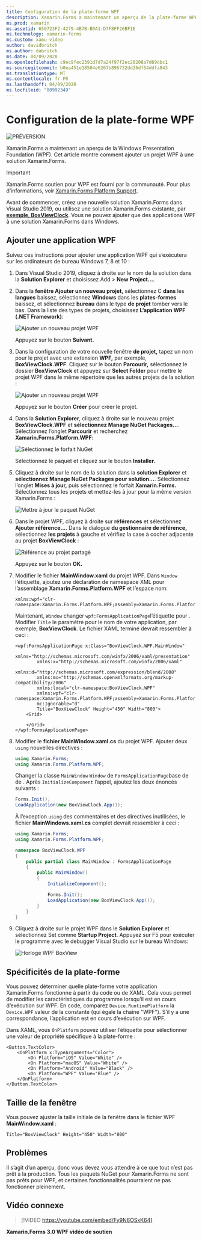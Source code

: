 ```yaml
---
title: Configuration de la plate-forme WPF
description: Xamarin.Forms a maintenant un aperçu de la plate-forme WPF
ms.prod: xamarin
ms.assetid: 650723F2-4279-4B7B-B0A1-D7F8FF26BF1E
ms.technology: xamarin-forms
ms.custom: xamu-video
author: davidbritch
ms.author: dabritch
ms.date: 04/09/2020
ms.openlocfilehash: c9ec9fec2391d7d7a24f97f2ec20208a7d69dbc1
ms.sourcegitcommit: b0ea451e18504e6267b896732dd26df64ddfa843
ms.translationtype: MT
ms.contentlocale: fr-FR
ms.lasthandoff: 04/09/2020
ms.locfileid: "80992349"
---
```

# <a name="wpf-platform-setup"></a>Configuration de la plate-forme WPF

![PRÉVERSION](~/media/shared/preview.png)

Xamarin.Forms a maintenant un aperçu de la Windows Presentation Foundation (WPF). Cet article montre comment ajouter un projet WPF à une solution Xamarin.Forms.

> [!IMPORTANT]
> Xamarin.Forms soutien pour WPF est fourni par la communauté. Pour plus d’informations, voir [Xamarin.Forms Platform Support](https://github.com/xamarin/Xamarin.Forms/wiki/Platform-Support).

Avant de commencer, créez une nouvelle solution Xamarin.Forms dans Visual Studio 2019, ou utilisez une solution Xamarin.Forms existante, par [**exemple, BoxViewClock**](https://docs.microsoft.com/samples/xamarin/xamarin-forms-samples/boxview-boxviewclock). Vous ne pouvez ajouter que des applications WPF à une solution Xamarin.Forms dans Windows.

## <a name="add-a-wpf-application"></a>Ajouter une application WPF

Suivez ces instructions pour ajouter une application WPF qui s’exécutera sur les ordinateurs de bureau Windows 7, 8 et 10 :

1. Dans Visual Studio 2019, cliquez à droite sur le nom de la solution dans la **Solution Explorer** et choisissez Add > **New Project...**.

2. Dans la **fenêtre Ajouter un nouveau projet,** sélectionnez C **dans** les **langues** baissez, sélectionnez **Windows** dans les **plates-formes** baissez, et sélectionnez **bureau** dans le type **de projet** tomber vers le bas. Dans la liste des types de projets, choisissez **L’application WPF (.NET Framework)**:

    ![Ajouter un nouveau projet WPF](wpf-images/add-project.png "Ajouter un nouveau projet WPF")

    Appuyez sur le bouton **Suivant.**

3. Dans la configuration de votre nouvelle fenêtre **de projet,** tapez un nom pour le projet avec une extension **WPF,** par exemple, **BoxViewClock.WPF**. Cliquez sur le bouton **Parcourir,** sélectionnez le dossier **BoxViewClock** et appuyez sur **Select Folder** pour mettre le projet WPF dans le même répertoire que les autres projets de la solution :

    ![Ajouter un nouveau projet WPF](wpf-images/configure-project.png "Ajouter un nouveau projet WPF")

    Appuyez sur le bouton **Créer** pour créer le projet.

4. Dans la **Solution Explorer**, cliquez à droite sur le nouveau projet **BoxViewClock.WPF** et **sélectionnez Manage NuGet Packages...**. Sélectionnez l’onglet **Parcourir** et recherchez **Xamarin.Forms.Platform.WPF**:

    ![Sélectionnez le forfait NuGet](wpf-images/select-nuget-package.png "Sélectionnez le forfait NuGet")

    Sélectionnez le paquet et cliquez sur le bouton **Installer.**

5. Cliquez à droite sur le nom de la solution dans la **solution Explorer** et **sélectionnez Manage NuGet Packages pour solution...**. Sélectionnez l’onglet **Mises à jour,** puis sélectionnez le forfait **Xamarin.Forms.** Sélectionnez tous les projets et mettez-les à jour pour la même version Xamarin.Forms :

    ![Mettre à jour le paquet NuGet](wpf-images/update-nuget-package.png "Mettre à jour le paquet NuGet")

6. Dans le projet WPF, cliquez à droite sur **références** et sélectionnez **Ajouter référence...**. Dans le dialogue **du gestionnaire de référence,** sélectionnez **les projets** à gauche et vérifiez la case à cocher adjacente au projet **BoxViewClock** :

    ![Référence au projet partagé](wpf-images/reference-shared-project.png "Référence au projet partagé")

    Appuyez sur le bouton **OK.**

7. Modifier le fichier **MainWindow.xaml** du projet WPF. Dans `Window` l’étiquette, ajoutez une déclaration de namespace XML pour l’assemblage **Xamarin.Forms.Platform.WPF** et l’espace nom:

    ```xaml
    xmlns:wpf="clr-namespace:Xamarin.Forms.Platform.WPF;assembly=Xamarin.Forms.Platform.WPF"
    ```

    Maintenant, `Window` changer `wpf:FormsApplicationPage`l’étiquette pour . Modifier `Title` le paramètre pour le nom de votre application, par exemple, **BoxViewClock**. Le fichier XAML terminé devrait ressembler à ceci :

    ```xaml
    <wpf:FormsApplicationPage x:Class="BoxViewClock.WPF.MainWindow"
            xmlns="http://schemas.microsoft.com/winfx/2006/xaml/presentation"
            xmlns:x="http://schemas.microsoft.com/winfx/2006/xaml"
            xmlns:d="http://schemas.microsoft.com/expression/blend/2008"
            xmlns:mc="http://schemas.openxmlformats.org/markup-compatibility/2006"
            xmlns:local="clr-namespace:BoxViewClock.WPF"
            xmlns:wpf="clr-namespace:Xamarin.Forms.Platform.WPF;assembly=Xamarin.Forms.Platform.WPF"            
            mc:Ignorable="d"
            Title="BoxViewClock" Height="450" Width="800">
        <Grid>

        </Grid>
    </wpf:FormsApplicationPage>
    ```

8. Modifier le **fichier MainWindow.xaml.cs** du projet WPF. Ajouter deux `using` nouvelles directives :

    ```csharp
    using Xamarin.Forms;
    using Xamarin.Forms.Platform.WPF;
    ```

    Changer la classe `MainWindow` `Window` de `FormsApplicationPage`base de de . Après `InitializeComponent` l’appel, ajoutez les deux énoncés suivants :

    ```csharp
    Forms.Init();
    LoadApplication(new BoxViewClock.App());
    ```

    À l’exception `using` des commentaires et des directives inutilisées, le fichier **MainWindows.xaml.cs** complet devrait ressembler à ceci :

    ```csharp
    using Xamarin.Forms;
    using Xamarin.Forms.Platform.WPF;

    namespace BoxViewClock.WPF
    {
        public partial class MainWindow : FormsApplicationPage
        {
            public MainWindow()
            {
                InitializeComponent();

                Forms.Init();
                LoadApplication(new BoxViewClock.App());
            }
        }
    }
    ```

9. Cliquez à droite sur le projet WPF dans le **Solution Explorer** et sélectionnez Set comme **Startup Project**. Appuyez sur F5 pour exécuter le programme avec le debugger Visual Studio sur le bureau Windows:

    ![Horloge WPF BoxView](wpf-images/wpf-boxviewclock.png "Horloge WPF BoxView" )

## <a name="platform-specifics"></a>Spécificités de la plate-forme

Vous pouvez déterminer quelle plate-forme votre application Xamarin.Forms fonctionne à partir du code ou de XAML. Cela vous permet de modifier les caractéristiques du programme lorsqu’il est en cours d’exécution sur WPF. En code, comparez `Device.RuntimePlatform` la `Device.WPF` valeur de la constante (qui égale la chaîne "WPF"). S’il y a une correspondance, l’application est en cours d’exécution sur WPF.

Dans XAML, vous `OnPlatform` pouvez utiliser l’étiquette pour sélectionner une valeur de propriété spécifique à la plate-forme :

```xaml
<Button.TextColor>
    <OnPlatform x:TypeArguments="Color">
        <On Platform="iOS" Value="White" />
        <On Platform="macOS" Value="White" />
        <On Platform="Android" Value="Black" />
        <On Platform="WPF" Value="Blue" />
    </OnPlatform>
</Button.TextColor>
```

## <a name="window-size"></a>Taille de la fenêtre

Vous pouvez ajuster la taille initiale de la fenêtre dans le fichier WPF **MainWindow.xaml** :

```xaml
Title="BoxViewClock" Height="450" Width="800"
```

## <a name="issues"></a>Problèmes

Il s’agit d’un aperçu, donc vous devez vous attendre à ce que tout n’est pas prêt à la production. Tous les paquets NuGet pour Xamarin.Forms ne sont pas prêts pour WPF, et certaines fonctionnalités pourraient ne pas fonctionner pleinement.

## <a name="related-video"></a>Vidéo connexe

> [!VIDEO https://youtube.com/embed/Fy9N6OSxK64]

**Xamarin.Forms 3.0 WPF vidéo de soutien**
